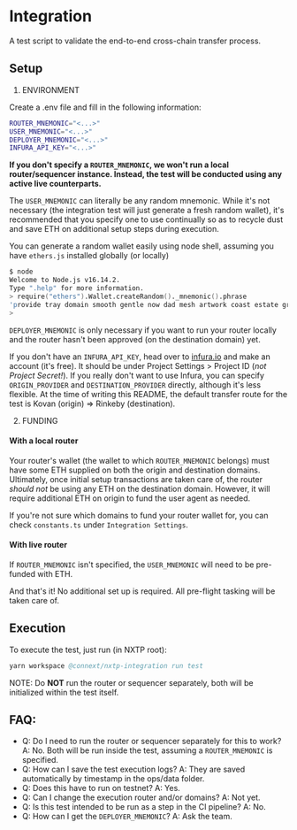 # Integration

A test script to validate the end-to-end cross-chain transfer process.

## Setup

1. ENVIRONMENT

Create a .env file and fill in the following information:

```sh
ROUTER_MNEMONIC="<...>"
USER_MNEMONIC="<...>"
DEPLOYER_MNEMONIC="<...>"
INFURA_API_KEY="<...>"
```

**If you don't specify a `ROUTER_MNEMONIC`, we won't run a local router/sequencer instance. Instead, the test will be conducted using any active live counterparts.**

The `USER_MNEMONIC` can literally be any random mnemonic. While it's not necessary (the integration test will just generate a fresh random wallet), it's recommended that you specify one to use continually so as to recycle dust and save ETH on additional setup steps during execution.

You can generate a random wallet easily using node shell, assuming you have `ethers.js` installed globally (or locally)

```s
$ node
Welcome to Node.js v16.14.2.
Type ".help" for more information.
> require("ethers").Wallet.createRandom()._mnemonic().phrase
'provide tray domain smooth gentle now dad mesh artwork coast estate great'
>
```

`DEPLOYER_MNEMONIC` is only necessary if you want to run your router locally and the router hasn't been approved (on the destination domain) yet.

If you don't have an `INFURA_API_KEY`, head over to [infura.io](https://infura.io/) and make an account (it's free). It should be under Project Settings > Project ID (_not Project Secret!_). If you really don't want to use Infura, you can specify `ORIGIN_PROVIDER` and `DESTINATION_PROVIDER` directly, although it's less flexible. At the time of writing this README, the default transfer route for the test is Kovan (origin) => Rinkeby (destination).

2. FUNDING

#### With a local router

Your router's wallet (the wallet to which `ROUTER_MNEMONIC` belongs) must have some ETH supplied on both the origin and destination domains. Ultimately, once initial setup transactions are taken care of, the router _should not_ be using any ETH on the destination domain. However, it will require additional ETH on origin to fund the user agent as needed.

If you're not sure which domains to fund your router wallet for, you can check `constants.ts` under `Integration Settings`.

#### With live router

If `ROUTER_MNEMONIC` isn't specified, the `USER_MNEMONIC` will need to be pre-funded with ETH.

And that's it! No additional set up is required. All pre-flight tasking will be taken care of.

## Execution

To execute the test, just run (in NXTP root):

```s
yarn workspace @connext/nxtp-integration run test
```

NOTE: Do **NOT** run the router or sequencer separately, both will be initialized within the test itself.

## FAQ:

- Q: Do I need to run the router or sequencer separately for this to work? A: No. Both will be run inside the test, assuming a `ROUTER_MNEMONIC` is specified.
- Q: How can I save the test execution logs? A: They are saved automatically by timestamp in the ops/data folder.
- Q: Does this have to run on testnet? A: Yes.
- Q: Can I change the execution router and/or domains? A: Not yet.
- Q: Is this test intended to be run as a step in the CI pipeline? A: No.
- Q: How can I get the `DEPLOYER_MNEMONIC`? A: Ask the team.
